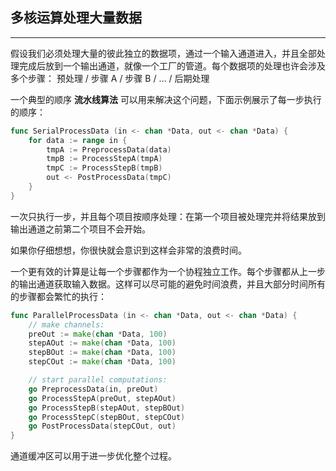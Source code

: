 ## 多核运算处理大量数据

---

假设我们必须处理大量的彼此独立的数据项，通过一个输入通道进入，并且全部处理完成后放到一个输出通道，就像一个工厂的管道。每个数据项的处理也许会涉及多个步骤： 预处理 / 步骤 A / 步骤 B / … / 后期处理

一个典型的顺序 **流水线算法** 可以用来解决这个问题，下面示例展示了每一步执行的顺序：

```go
func SerialProcessData (in <- chan *Data, out <- chan *Data) {
    for data := range in {
        tmpA := PreprocessData(data)
        tmpB := ProcessStepA(tmpA)
        tmpC := ProcessStepB(tmpB)
        out <- PostProcessData(tmpC)
    }
}
```

一次只执行一步，并且每个项目按顺序处理：在第一个项目被处理完并将结果放到输出通道之前第二个项目不会开始。

如果你仔细想想，你很快就会意识到这样会非常的浪费时间。

一个更有效的计算是让每一个步骤都作为一个协程独立工作。每个步骤都从上一步的输出通道获取输入数据。这样可以尽可能的避免时间浪费，并且大部分时间所有的步骤都会繁忙的执行：

```go
func ParallelProcessData (in <- chan *Data, out <- chan *Data) {
    // make channels:
    preOut := make(chan *Data, 100)
    stepAOut := make(chan *Data, 100)
    stepBOut := make(chan *Data, 100)
    stepCOut := make(chan *Data, 100)

    // start parallel computations:
    go PreprocessData(in, preOut)
    go ProcessStepA(preOut, stepAOut)
    go ProcessStepB(stepAOut, stepBOut)
    go ProcessStepC(stepBOut, stepCOut)
    go PostProcessData(stepCOut, out)
}
```

通道缓冲区可以用于进一步优化整个过程。